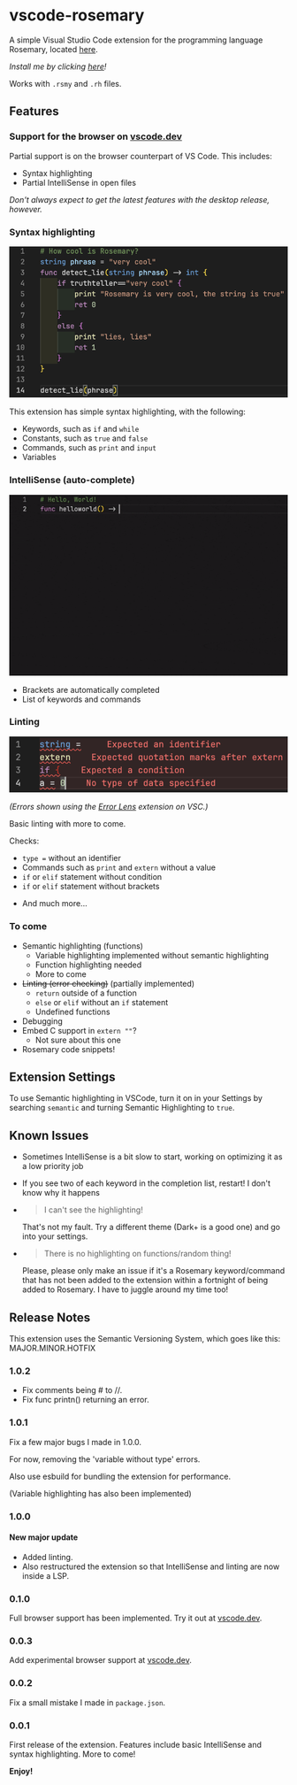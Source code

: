 # vscode-rosemary

A simple Visual Studio Code extension for the programming language Rosemary, located [here](https://github.com/spartanproj/rosemary).

*Install me by clicking [here](https://marketplace.visualstudio.com/items?itemName=Rosemary.rosemary)!*

Works with `.rsmy` and `.rh` files.

## Features

### Support for the browser on [vscode.dev](https://vscode.dev)

Partial support is on the browser counterpart of VS Code. This includes:

- Syntax highlighting
- Partial IntelliSense in open files

*Don't always expect to get the latest features with the desktop release, however.*

### Syntax highlighting

![Demo of syntax highlighting](images/syntax-highlighting.png)

This extension has simple syntax highlighting, with the following:

- Keywords, such as `if` and `while`
- Constants, such as `true` and `false`
- Commands, such as `print` and `input`
- Variables

### IntelliSense (auto-complete)

![Demo of IntelliSense](images/intellisense.gif)

- Brackets are automatically completed
- List of keywords and commands

### Linting

![Demo of linting](images/linting.png)

*(Errors shown using the [Error Lens](https://marketplace.visualstudio.com/items?itemName=usernamehw.errorlens) extension on VSC.)*

Basic linting with more to come.

Checks:

- `type =` without an identifier
- Commands such as `print` and `extern` without a value
- `if` or `elif` statement without condition
- `if` or `elif` statement without brackets
<!-- - Variables without types -->
- And much more...

### To come

- Semantic highlighting (functions)
  - Variable highlighting implemented without semantic highlighting
  - Function highlighting needed
  - More to come
- ~~Linting (error checking)~~ (partially implemented)
  - `return` outside of a function
  - `else` or `elif` without an `if` statement
  - Undefined functions
- Debugging
- Embed C support in `extern ""`?
  - Not sure about this one
- Rosemary code snippets!

## Extension Settings

To use Semantic highlighting in VSCode, turn it on in your Settings by searching `semantic` and turning Semantic Highlighting to `true`.

## Known Issues

- Sometimes IntelliSense is a bit slow to start, working on optimizing it as a low priority job
- If you see two of each keyword in the completion list, restart! I don't know why it happens
- > I can't see the highlighting!
  
  That's not my fault. Try a different theme (Dark+ is a good one) and go into your settings.
- > There is no highlighting on functions/random thing!
  
  Please, please only make an issue if it's a Rosemary keyword/command that has not been added to the extension within a fortnight of being added to Rosemary. I have to juggle around my time too!

## Release Notes

This extension uses the Semantic Versioning System, which goes like this: MAJOR.MINOR.HOTFIX

### 1.0.2

- Fix comments being # to //.
- Fix func printn() returning an error.

### 1.0.1

Fix a few major bugs I made in 1.0.0.

For now, removing the 'variable without type' errors.

Also use esbuild for bundling the extension for performance.

(Variable highlighting has also been implemented)

### 1.0.0

#### New major update

- Added linting.
- Also restructured the extension so that IntelliSense and linting are now inside a LSP.

### 0.1.0

Full browser support has been implemented. Try it out at [vscode.dev](https://vscode.dev).

### 0.0.3

Add experimental browser support at [vscode.dev](https://vscode.dev).

### 0.0.2

Fix a small mistake I made in `package.json`.

### 0.0.1

First release of the extension.
Features include basic IntelliSense and syntax highlighting. More to come!

**Enjoy!**
